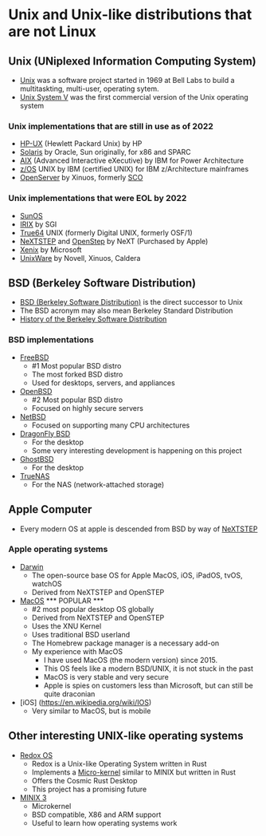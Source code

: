 # Unix and Unix-like distributions that are not Linux

## Unix (UNiplexed Information Computing System)

- [Unix](https://en.wikipedia.org/wiki/Unix) was a software project started in 1969 at Bell Labs to build a multitaskting, multi-user, operating sytem.
- [Unix System V](https://en.wikipedia.org/wiki/UNIX_System_V) was the first commercial version of the Unix operating system

### Unix implementations that are still in use as of 2022

- [HP-UX](https://en.wikipedia.org/wiki/HP-UX) (Hewlett Packard Unix) by HP
- [Solaris](https://en.wikipedia.org/wiki/Oracle_Solaris) by Oracle, Sun originally, for x86 and SPARC
- [AIX](https://en.wikipedia.org/wiki/IBM_AIX) (Advanced Interactive eXecutive) by IBM for Power Architecture
- [z/OS](https://en.wikipedia.org/wiki/UNIX_System_Services) UNIX by IBM (certified UNIX) for IBM z/Architecture mainframes
- [OpenServer](https://en.wikipedia.org/wiki/OpenServer) by Xinuos, formerly [SCO](https://en.wikipedia.org/wiki/Santa_Cruz_Operation)

### Unix implementations that were EOL by 2022

- [SunOS](https://en.wikipedia.org/wiki/SunOS)
- [IRIX](https://en.wikipedia.org/wiki/IRIX) by SGI
- [True64](https://en.wikipedia.org/wiki/Tru64_UNIX) UNIX (formerly Digital UNIX, formerly OSF/1)
- [NeXTSTEP](https://en.wikipedia.org/wiki/NeXTSTEP) and [OpenStep](https://en.wikipedia.org/wiki/OpenStep) by NeXT (Purchased by Apple)
- [Xenix](https://en.wikipedia.org/wiki/Xenix) by Microsoft
- [UnixWare](https://en.wikipedia.org/wiki/UnixWare) by Novell, Xinuos, Caldera

## BSD (Berkeley Software Distribution)

- [BSD (Berkeley Software Distribution)](https://en.wikipedia.org/wiki/Berkeley_Software_Distribution) is the direct successor to Unix
- The BSD acronym may also mean Berkeley Standard Distribution
- [History of the Berkeley Software Distribution](https://en.wikipedia.org/wiki/History_of_the_Berkeley_Software_Distribution)

### BSD implementations

- [FreeBSD](https://www.freebsd.org/)
  - #1 Most popular BSD distro
  - The most forked BSD distro
  - Used for desktops, servers, and appliances
- [OpenBSD](https://www.openbsd.org/)
  - #2 Most popular BSD distro
  - Focused on highly secure servers
- [NetBSD](https://www.netbsd.org/)
  - Focused on supporting many CPU architectures
- [DragonFly BSD](https://www.dragonflybsd.org/)
  - For the desktop
  - Some very interesting development is happening on this project
- [GhostBSD](https://ghostbsd.org/)
  - For the desktop
- [TrueNAS](https://en.wikipedia.org/wiki/TrueNAS)
  - For the NAS (network-attached storage)

## Apple Computer

- Every modern OS at apple is descended from BSD by way of [NeXTSTEP](https://en.wikipedia.org/wiki/NeXTSTEP)

### Apple operating systems

- [Darwin](https://opensource.apple.com/)
  - The open-source base OS for Apple MacOS, iOS, iPadOS, tvOS, watchOS
  - Derived from NeXTSTEP and OpenSTEP
- [MacOS](https://www.apple.com/macos) *** POPULAR ***
  - #2 most popular desktop OS globally
  - Derived from NeXTSTEP and OpenSTEP
  - Uses the XNU Kernel
  - Uses traditional BSD userland
  - The Homebrew package manager is a necessary add-on
  - My experience with MacOS
    - I have used MacOS (the modern version) since 2015. 
    - This OS feels like a modern BSD/UNIX, it is not stuck in the past
    - MacOS is very stable and very secure
    - Apple is spies on customers less than Microsoft, but can still be quite draconian 
- [iOS] (https://en.wikipedia.org/wiki/IOS)
  - Very similar to MacOS, but is mobile

## Other interesting UNIX-like operating systems

- [Redox OS](https://www.redox-os.org/)
  - Redox is a Unix-like Operating System written in Rust
  - Implements a [Micro-kernel](https://en.wikipedia.org/wiki/Redox_%28operating_system%29) similar to MINIX but written in Rust
  - Offers the Cosmic Rust Desktop
  - This project has a promising future
- [MINIX 3](https://www.minix3.org/)
  - Microkernel
  - BSD compatible, X86 and ARM support
  - Useful to learn how operating systems work

